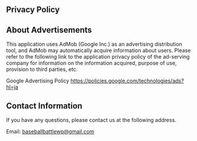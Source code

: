 ## Privacy Policy

## About Advertisements
This application uses AdMob (Google Inc.) as an advertising distribution tool, and AdMob may automatically acquire information about users. Please refer to the following link to the application privacy policy of the ad-serving company for information on the information acquired, purpose of use, provision to third parties, etc.

Google Advertising Policy
https://policies.google.com/technologies/ads?hl=ja

## Contact Information
If you have any questions, please contact us at the following address.

Email: baseballbattlewp@gmail.com
